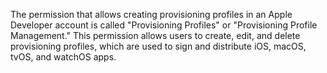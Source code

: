 The permission that allows creating provisioning profiles in an Apple Developer account is called "Provisioning Profiles" or "Provisioning Profile Management." This permission allows users to create, edit, and delete provisioning profiles, which are used to sign and distribute iOS, macOS, tvOS, and watchOS apps.